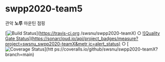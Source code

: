  # swpp2020-team5
 관악 **노루** 마운틴 점핑
 
 [![Build
Status](https://travis-ci.org/swsnu/swpp2020-teamX.svg?branch=main)](https://travis-ci.org
/swsnu/swpp2020-teamX)
○ [![Quality Gate
Status](https://sonarcloud.io/api/project_badges/measure?project=swsnu_swpp2020-teamX&metr
ic=alert_status)](https://sonarcloud.io/dashboard?id=swsnu_swpp2020-teamX)
○ [![Coverage
Status](https://coveralls.io/repos/github/swsnu/swpp2020-teamX/badge.svg?branch=main)](htt
ps://coveralls.io/github/swsnu/swpp2020-teamX?branch=main)